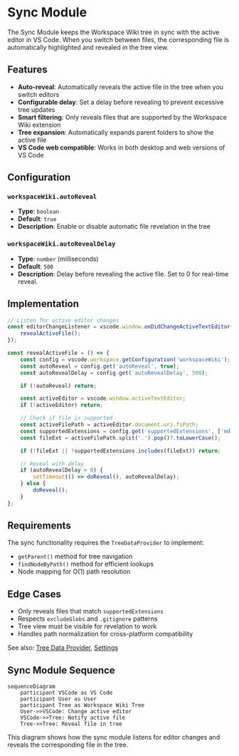 # Sync Module

The Sync Module keeps the Workspace Wiki tree in sync with the active editor in VS Code. When you switch between files, the corresponding file is automatically highlighted and revealed in the tree view.

## Features

- **Auto-reveal**: Automatically reveals the active file in the tree when you switch editors
- **Configurable delay**: Set a delay before revealing to prevent excessive tree updates
- **Smart filtering**: Only reveals files that are supported by the Workspace Wiki extension
- **Tree expansion**: Automatically expands parent folders to show the active file
- **VS Code web compatible**: Works in both desktop and web versions of VS Code

## Configuration

### `workspaceWiki.autoReveal`

- **Type**: `boolean`
- **Default**: `true`
- **Description**: Enable or disable automatic file revelation in the tree

### `workspaceWiki.autoRevealDelay`

- **Type**: `number` (milliseconds)
- **Default**: `500`
- **Description**: Delay before revealing the active file. Set to 0 for real-time reveal.

## Implementation

```ts
// Listen for active editor changes
const editorChangeListener = vscode.window.onDidChangeActiveTextEditor(() => {
	revealActiveFile();
});

const revealActiveFile = () => {
	const config = vscode.workspace.getConfiguration('workspaceWiki');
	const autoReveal = config.get('autoReveal', true);
	const autoRevealDelay = config.get('autoRevealDelay', 500);

	if (!autoReveal) return;

	const activeEditor = vscode.window.activeTextEditor;
	if (!activeEditor) return;

	// Check if file is supported
	const activeFilePath = activeEditor.document.uri.fsPath;
	const supportedExtensions = config.get('supportedExtensions', ['md', 'markdown', 'txt']);
	const fileExt = activeFilePath.split('.').pop()?.toLowerCase();

	if (!fileExt || !supportedExtensions.includes(fileExt)) return;

	// Reveal with delay
	if (autoRevealDelay > 0) {
		setTimeout(() => doReveal(), autoRevealDelay);
	} else {
		doReveal();
	}
};
```

## Requirements

The sync functionality requires the `TreeDataProvider` to implement:

- `getParent()` method for tree navigation
- `findNodeByPath()` method for efficient lookups
- Node mapping for O(1) path resolution

## Edge Cases

- Only reveals files that match `supportedExtensions`
- Respects `excludeGlobs` and `.gitignore` patterns
- Tree view must be visible for revelation to work
- Handles path normalization for cross-platform compatibility

See also: [Tree Data Provider](./tree-data-provider.md), [Settings](./settings.md)

## Sync Module Sequence

```mermaid
sequenceDiagram
	participant VSCode as VS Code
	participant User as User
	participant Tree as Workspace Wiki Tree
	User->>VSCode: Change active editor
	VSCode->>Tree: Notify active file
	Tree->>Tree: Reveal file in tree
```

This diagram shows how the sync module listens for editor changes and reveals the corresponding file in the tree.
